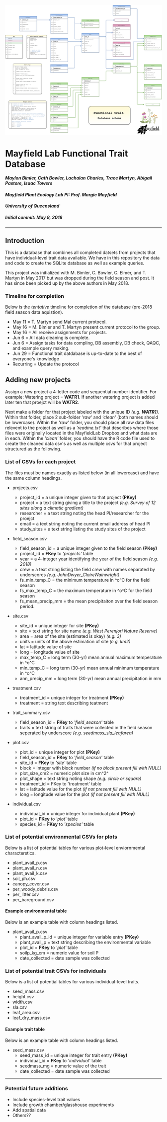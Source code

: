 ![](FinalSchema.png)

# **Mayfield Lab Functional Trait Database**
#### *Maylon Bimler, Cath Bowler, Lachalan Charles, Trace Martyn, Abigail Pastore, Isaac Towers*
#### *Mayfield Plant Ecology Lab PI: Prof. Margie Mayfield*
#### *University of Queensland*
##### *Initial commit: May 8, 2018*

***

## Introduction

This is a database that combines all completed datsets from projects that have individual-level trait data available. We have in this repository the data and code to create the SQLite database as well as example queries. 

This project was initialized with M. Bimler, C. Bowler, C. Elmer, and T. Martyn in May 2017 but was dropped during the field season and post. It has since been picked up by the above authors in May 2018. 

### Timeline for completion

Below is the *tentative* timeline for completion of the database (pre-2018 field season data aquistion).

* May 11 = T. Martyn send Mal current protocol.
* May 16 = M. Bimler and T. Martyn present current protocol to the group.
* May 16 = All receive assignments for projects.
* Jun 6 = All data cleaning is complete.
* Jun 6 = Assign tasks for data compling, DB assembly, DB check, QAQC, and example query making.
* Jun 29 = Functional trait datdabase is up-to-date to the best of everyone's knowledge
* Recurring = Update the protocol

## Adding new projects

Assign a new project a 4-letter code and sequential number identifier. For example: Watering project = **WATR1**. If another watering project is added later ten that proejct will be **WATR2**.

Next make a folder for that project labeled with the unique ID *(e.g. **WATR1**)*. Within that folder, place 2 sub-folder *'raw'* and *'clean'* (both names should be lowercase). Within the *'raw'* folder, you should place all raw data files relevent to the project	as well as a *'readme.txt'* that describes where those files were originally located	in the MayfieldLab Dropbox and what data are in each. Within the *'clean'* folder, you should have the R code file used to create the cleaned data csv's as well as multiple csvs for that project structured as the following.

### List of CSVs for each project

The files must be names exactly as listed below (in all lowercase) and have the same column headings.

* projects.csv
	+ project_id = a unique integer given to that project **(PKey)**
	+ project = a text string giving a title to the project *(e.g. Survey of 12 sites along a climatic gradient)*
	+ researcher = a text string noting the head PI/researcher for the proejct
	+ email = a text string noting the current email address of head PI
	+ study_sites = a text string listing the study sites of the project

* field_season.csv
	+ field_season_id = a unique integer given to the field season **(PKey)**
	+ project_id = **FKey** to *'projects'* table
	+ year = a 4-integer year identifying the year of the field season *(e.g. 2018)*
	+ crew = a text string listing the field crew with names separated by underscores *(e.g. JohnDwyer_ClaireWainwright)*
	+ fs_min_temp_C = the minimum temperature in ^o^C for the field season
	+ fs_max_temp_C = the maximum temperature in ^o^C for the field season 
	+ fs_mean_precip_mm = the mean precipitaiton over the field season period.

* site.csv
	+ site_id = unique integer for site **(PKey)**
	+ site = text string for site  name *(e.g. West Perenjori Nature Reserve)*
	+ area = area of the site (estimated is okay) *(e.g. 3)*
	+ units = units of the above estimation of site *(e.g. km2)*
	+ lat = latitude value of site
	+ long = longitude value of site
	+ max_temp_C = long term (30-yr) mean annual maximum temperature in ^o^C
	+ min_temp_C = long term (30-yr) mean annual minimum temperature in ^o^C
	+ ann_precip_mm = long term (30-yr) mean annual precipitation in mm

* treatment.csv
	+ treatment_id = unique integer for treatment **(PKey)**
	+ treatment = string text describing teatment

* trait_summary.csv
	+ field_season_id = **FKey** to *'field_season'* table
	+ traits = text string of traits that were collected in the field season seperated by underscore *(e.g. seedmass_sla_leafarea)*
* plot.csv
	+ plot_id = unique integer for plot **(PKey)**
	+ field_season_id = **FKey** to *'field_season'* table
	+ site_id = **FKey** to *'site'* table
	+ block = integer with block number *(if no block present fill with NULL)*
	+ plot_size_cm2 = numeric plot size in cm^2^
	+ plot_shape = text string noting shape *(e.g. circle or square)*
	+ treatment_id = FKey to 'treatment' table
	+ lat = latitude value for the plot *(if not present fill with NULL)*
	+ long = longitude value for the plot *(if not present fill with NULL)*

* individual.csv
	+ individual_id = unique integer for individual plant **(PKey)**
	+ plot_id = **FKey** to *'plot'* table
	+ species_id = **FKey** to *'species'* table

### List of potential environmental CSVs for plots

Below is a list of potential tables for various plot-level enviornmental characterstics.

* plant_avail_p.csv
* plant_avail_n.csv
* plant_avail_k.csv
* soil_ph.csv
* canopy_cover.csv
* per_woody_debris.csv
* per_litter.csv
* per_bareground.csv

#### Example environmental table
Below is an example table with column headings listed.

* plant_avail_p.csv
	+ plant_avail_p_id = unique integer for variable entry **(PKey)**
	+ plant_avail_p = text string describing the environmental variable
	+ plot_id = **FKey** to *'plot'* table
	+ soilp_kg_cm = numeric value for soil P
	+ date_collected = date sample was collected

### List of potential trait CSVs for individuals

Below is a list of potential tables for various individual-level traits.

* seed_mass.csv
* height.csv
* width.csv
* sla.csv
* leaf_area.csv
* leaf_dry_mass.csv

#### Example trait table
Below is an example table with column headings listed.

* seed_mass.csv
	+ seed_mass_id = unique integer for trait entry **(PKey)**
	+ individual_id = **FKey** to *'individual'* table
	+ seedmass_mg = numeric value of the trait
	+ date_collected = date sample was collected

***
### Potential future additions
* Include species-level trait values
* Include growth chamber/glasshouse experiments
* Add spatial data
* Others??